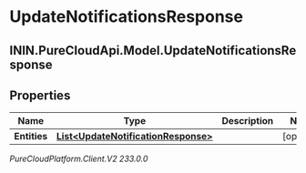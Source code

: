 # UpdateNotificationsResponse

## ININ.PureCloudApi.Model.UpdateNotificationsResponse

## Properties

|Name | Type | Description | Notes|
|------------ | ------------- | ------------- | -------------|
| **Entities** | [**List&lt;UpdateNotificationResponse&gt;**](UpdateNotificationResponse) |  | [optional] |



_PureCloudPlatform.Client.V2 233.0.0_
